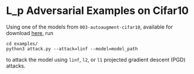 # L_p Adversarial Examples on Cifar10

Using one of the models from `003-autoaugment-cifar10`,
available for download [here](https://nextcloud.mpi-klsb.mpg.de/index.php/s/PrsSqnXHD2RyMfG), run

    cd examples/
    python3 attack.py --attack=linf --model=model_path
    
to attack the model using `linf`, `l2`, or `l1` projected gradient descent
(PGD) attacks.